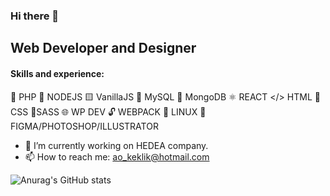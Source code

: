 ### Hi there 👋
## Web Developer and Designer

####  Skills and experience: 
🐘 PHP 📗 NODEJS 🟨 VanillaJS 🐬 MySQL 🍃 MongoDB
⚛️ REACT </> HTML 🌈 CSS 💅SASS 
🌐 WP DEV 🔓 WEBPACK  🐧 LINUX 
📸 FIGMA/PHOTOSHOP/ILLUSTRATOR

- 🔭 I’m currently working on HEDEA company.  
- 📫 How to reach me: ao_keklik@hotmail.com 


![Anurag's GitHub stats](https://github-readme-stats.vercel.app/api?username=AOKeklik&show_icons=true&theme=transparent)

